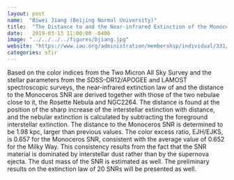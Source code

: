 ```yaml
---
layout: post
name:  "Biwei Jiang (Beijing Normal University)"
title:  "The Distance to and the Near-infrared Extinction of the Monoceros Supernova Remnant"
date:   2019-03-13 11:00:00 -0400
image: "../../../../figures/bjiang.jpg"
website: "https://www.iau.org/administration/membership/individual/331/"
categories: sfir
---
```


Based on the color indices from the Two Micron All Sky Survey and the 
stellar parameters from the SDSS–DR12/APOGEE and LAMOST spectroscopic 
surveys, the near-infrared extinction law of and the distance to the 
Monoceros SNR are derived together with those of the two nebulae close 
to it, the Rosette Nebula and NGC2264. The distance is found at the 
position of the sharp increase of the interstellar extinction with 
distance, and the nebular extinction is calculated by subtracting the 
foreground interstellar extinction. The distance to the Monoceros SNR 
is determined to be 1.98 kpc, larger than previous values. The color 
excess ratio, EJH/EJKS, is 0.657 for the Monoceros SNR, consistent with 
the average value of 0.652 for the Milky Way. This consistency results 
from the fact that the SNR material is dominated by interstellar dust 
rather than by the supernova ejecta. The dust mass of the SNR is 
estimated as well. The preliminary results on the extinction law of 20 
SNRs will be presented as well.
